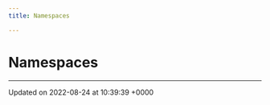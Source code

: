 ```yaml
---
title: Namespaces

---
```


# Namespaces







-------------------------------

Updated on 2022-08-24 at 10:39:39 +0000
